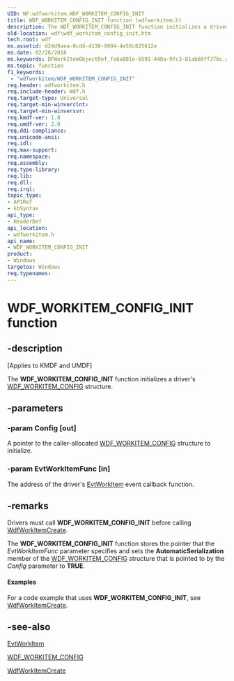 ```yaml
---
UID: NF:wdfworkitem.WDF_WORKITEM_CONFIG_INIT
title: WDF_WORKITEM_CONFIG_INIT function (wdfworkitem.h)
description: The WDF_WORKITEM_CONFIG_INIT function initializes a driver's WDF_WORKITEM_CONFIG structure.
old-location: wdf\wdf_workitem_config_init.htm
tech.root: wdf
ms.assetid: d24d9aea-0cdd-4130-9904-4e50c825612e
ms.date: 02/26/2018
ms.keywords: DFWorkItemObjectRef_fa6a881e-6591-448a-9fc3-81ab60ff370c.xml, WDF_WORKITEM_CONFIG_INIT, WDF_WORKITEM_CONFIG_INIT function, kmdf.wdf_workitem_config_init, wdf.wdf_workitem_config_init, wdfworkitem/WDF_WORKITEM_CONFIG_INIT
ms.topic: function
f1_keywords:
 - "wdfworkitem/WDF_WORKITEM_CONFIG_INIT"
req.header: wdfworkitem.h
req.include-header: Wdf.h
req.target-type: Universal
req.target-min-winverclnt: 
req.target-min-winversvr: 
req.kmdf-ver: 1.0
req.umdf-ver: 2.0
req.ddi-compliance: 
req.unicode-ansi: 
req.idl: 
req.max-support: 
req.namespace: 
req.assembly: 
req.type-library: 
req.lib: 
req.dll: 
req.irql: 
topic_type:
- APIRef
- kbSyntax
api_type:
- HeaderDef
api_location:
- wdfworkitem.h
api_name:
- WDF_WORKITEM_CONFIG_INIT
product:
- Windows
targetos: Windows
req.typenames: 
---
```


# WDF_WORKITEM_CONFIG_INIT function


## -description


<p class="CCE_Message">[Applies to KMDF and UMDF]</p>

The <b>WDF_WORKITEM_CONFIG_INIT</b> function initializes a driver's <a href="https://docs.microsoft.com/windows-hardware/drivers/ddi/wdfworkitem/ns-wdfworkitem-_wdf_workitem_config">WDF_WORKITEM_CONFIG</a> structure.


## -parameters




### -param Config [out]

A pointer to the caller-allocated <a href="https://docs.microsoft.com/windows-hardware/drivers/ddi/wdfworkitem/ns-wdfworkitem-_wdf_workitem_config">WDF_WORKITEM_CONFIG</a> structure to initialize.


### -param EvtWorkItemFunc [in]

The address of the driver's <a href="https://docs.microsoft.com/windows-hardware/drivers/ddi/wdfworkitem/nc-wdfworkitem-evt_wdf_workitem">EvtWorkItem</a> event callback function.


## -remarks



Drivers must call <b>WDF_WORKITEM_CONFIG_INIT</b> before calling <a href="https://docs.microsoft.com/windows-hardware/drivers/ddi/wdfworkitem/nf-wdfworkitem-wdfworkitemcreate">WdfWorkItemCreate</a>.

The <b>WDF_WORKITEM_CONFIG_INIT</b> function stores the pointer that the <i>EvtWorkItemFunc</i> parameter specifies and sets the <b>AutomaticSerialization</b> member of the <a href="https://docs.microsoft.com/windows-hardware/drivers/ddi/wdfworkitem/ns-wdfworkitem-_wdf_workitem_config">WDF_WORKITEM_CONFIG</a> structure that is pointed to by the <i>Config</i> parameter to <b>TRUE</b>.


#### Examples

For a code example that uses <b>WDF_WORKITEM_CONFIG_INIT</b>, see <a href="https://docs.microsoft.com/windows-hardware/drivers/ddi/wdfworkitem/nf-wdfworkitem-wdfworkitemcreate">WdfWorkItemCreate</a>.

<div class="code"></div>



## -see-also




<a href="https://docs.microsoft.com/windows-hardware/drivers/ddi/wdfworkitem/nc-wdfworkitem-evt_wdf_workitem">EvtWorkItem</a>



<a href="https://docs.microsoft.com/windows-hardware/drivers/ddi/wdfworkitem/ns-wdfworkitem-_wdf_workitem_config">WDF_WORKITEM_CONFIG</a>



<a href="https://docs.microsoft.com/windows-hardware/drivers/ddi/wdfworkitem/nf-wdfworkitem-wdfworkitemcreate">WdfWorkItemCreate</a>
 

 

